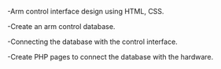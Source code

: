-Arm control interface design using HTML, CSS.

-Create an arm control database.

-Connecting the database with the control interface.

-Create PHP pages to connect the database with the hardware.
 
